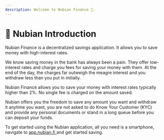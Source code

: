 ```yaml
---
description: Welcome to Nubian Finance 👋.
---
```


# 👋 Nubian Introduction

Nubian Finance is a decentralized savings application. It allows you to save money with high-interest rates.&#x20;

We know saving money in the bank has always been a pain. They offer low-interest rates and charge you fees for saving your money with them. At the end of the day, the charges far outweigh the meagre interest and you withdraw less than you put in initially.&#x20;

Nubian Finance allows you to save your money with interest rates typically higher than 2%. No single fee is charged on the amount saved.&#x20;

Nubian offers you the freedom to save any amount you want and withdraw it anytime you want, you are not asked to do Know Your Customer (KYC) and provide any personal documents or stand in a long queue before you can deposit your funds.&#x20;

To get started using the Nubian application, all you need is a smartphone, navigate to [app.nubian.fi ](https://app.gitbook.com/o/-MjEXC7c-JaMUV\_saKA-/s/-MjH29tAXWR37NNVM7u5/)and get started saving.


